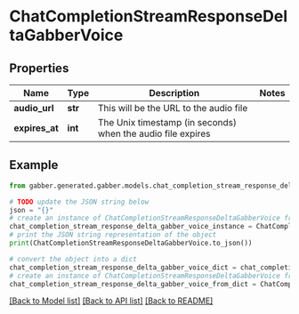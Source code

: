 # ChatCompletionStreamResponseDeltaGabberVoice


## Properties

Name | Type | Description | Notes
------------ | ------------- | ------------- | -------------
**audio_url** | **str** | This will be the URL to the audio file | 
**expires_at** | **int** | The Unix timestamp (in seconds) when the audio file expires | 

## Example

```python
from gabber.generated.gabber.models.chat_completion_stream_response_delta_gabber_voice import ChatCompletionStreamResponseDeltaGabberVoice

# TODO update the JSON string below
json = "{}"
# create an instance of ChatCompletionStreamResponseDeltaGabberVoice from a JSON string
chat_completion_stream_response_delta_gabber_voice_instance = ChatCompletionStreamResponseDeltaGabberVoice.from_json(json)
# print the JSON string representation of the object
print(ChatCompletionStreamResponseDeltaGabberVoice.to_json())

# convert the object into a dict
chat_completion_stream_response_delta_gabber_voice_dict = chat_completion_stream_response_delta_gabber_voice_instance.to_dict()
# create an instance of ChatCompletionStreamResponseDeltaGabberVoice from a dict
chat_completion_stream_response_delta_gabber_voice_from_dict = ChatCompletionStreamResponseDeltaGabberVoice.from_dict(chat_completion_stream_response_delta_gabber_voice_dict)
```
[[Back to Model list]](../README.md#documentation-for-models) [[Back to API list]](../README.md#documentation-for-api-endpoints) [[Back to README]](../README.md)


